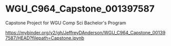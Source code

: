 # WGU_C964_Capstone_001397587
Capstone Project for WGU Comp Sci Bachelor's Program

https://mybinder.org/v2/gh/JeffreyDAnderson/WGU_C964_Capstone_001397587/HEAD?filepath=Capstone.ipynb
